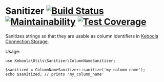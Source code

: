 # Sanitizer [![Build Status](https://travis-ci.com/keboola/sanitizer.svg?branch=master)](https://travis-ci.com/keboola/sanitizer) [![Maintainability](https://api.codeclimate.com/v1/badges/52976b1304fa6203cdab/maintainability)](https://codeclimate.com/github/keboola/sanitizer/maintainability)  [![Test Coverage](https://api.codeclimate.com/v1/badges/52976b1304fa6203cdab/test_coverage)](https://codeclimate.com/github/keboola/sanitizer/test_coverage)

Sanitizes strings so that they are usable as column identifiers in [Keboola Connection Storage](https://help.keboola.com/storage/tables/).

Usage:

```
use Keboola\Utils\Sanitizer\ColumnNameSanitizer;

$sanitized = ColumnNameSanitizer::sanitize('my column name');
echo $sanitized; // prints 'my_column_name'
```
